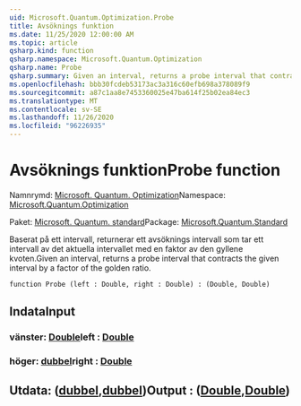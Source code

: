 ```yaml
---
uid: Microsoft.Quantum.Optimization.Probe
title: Avsöknings funktion
ms.date: 11/25/2020 12:00:00 AM
ms.topic: article
qsharp.kind: function
qsharp.namespace: Microsoft.Quantum.Optimization
qsharp.name: Probe
qsharp.summary: Given an interval, returns a probe interval that contracts the given interval by a factor of the golden ratio.
ms.openlocfilehash: bbb30fcdeb53173ac3a316c60efb698a378089f9
ms.sourcegitcommit: a87c1aa8e7453360025e47ba614f25b02ea84ec3
ms.translationtype: MT
ms.contentlocale: sv-SE
ms.lasthandoff: 11/26/2020
ms.locfileid: "96226935"
---
```

# <a name="probe-function"></a><span data-ttu-id="787ce-102">Avsöknings funktion</span><span class="sxs-lookup"><span data-stu-id="787ce-102">Probe function</span></span>

<span data-ttu-id="787ce-103">Namnrymd: [Microsoft. Quantum. Optimization](xref:Microsoft.Quantum.Optimization)</span><span class="sxs-lookup"><span data-stu-id="787ce-103">Namespace: [Microsoft.Quantum.Optimization](xref:Microsoft.Quantum.Optimization)</span></span>

<span data-ttu-id="787ce-104">Paket: [Microsoft. Quantum. standard](https://nuget.org/packages/Microsoft.Quantum.Standard)</span><span class="sxs-lookup"><span data-stu-id="787ce-104">Package: [Microsoft.Quantum.Standard](https://nuget.org/packages/Microsoft.Quantum.Standard)</span></span>


<span data-ttu-id="787ce-105">Baserat på ett intervall, returnerar ett avsöknings intervall som tar ett intervall av det aktuella intervallet med en faktor av den gyllene kvoten.</span><span class="sxs-lookup"><span data-stu-id="787ce-105">Given an interval, returns a probe interval that contracts the given interval by a factor of the golden ratio.</span></span>

```qsharp
function Probe (left : Double, right : Double) : (Double, Double)
```


## <a name="input"></a><span data-ttu-id="787ce-106">Indata</span><span class="sxs-lookup"><span data-stu-id="787ce-106">Input</span></span>

### <a name="left--double"></a><span data-ttu-id="787ce-107">vänster: [Double](xref:microsoft.quantum.lang-ref.double)</span><span class="sxs-lookup"><span data-stu-id="787ce-107">left : [Double](xref:microsoft.quantum.lang-ref.double)</span></span>




### <a name="right--double"></a><span data-ttu-id="787ce-108">höger: [dubbel](xref:microsoft.quantum.lang-ref.double)</span><span class="sxs-lookup"><span data-stu-id="787ce-108">right : [Double](xref:microsoft.quantum.lang-ref.double)</span></span>





## <a name="output--doubledouble"></a><span data-ttu-id="787ce-109">Utdata: ([dubbel](xref:microsoft.quantum.lang-ref.double),[dubbel](xref:microsoft.quantum.lang-ref.double))</span><span class="sxs-lookup"><span data-stu-id="787ce-109">Output : ([Double](xref:microsoft.quantum.lang-ref.double),[Double](xref:microsoft.quantum.lang-ref.double))</span></span>

